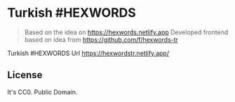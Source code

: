 # Turkish #HEXWORDS

> Based on the idea on https://hexwords.netlify.app
> Developed frontend based on idea from https://github.com/f/hexwords-tr

Turkish #HEXWORDS Url https://hexwordstr.netlify.app/
## License

It's CC0. Public Domain.
